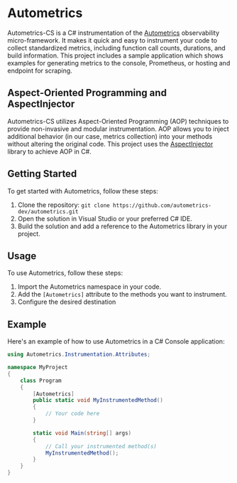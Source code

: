 # Autometrics

Autometrics-CS is a C# instrumentation of the [Autometrics](https://github.com/autometrics-dev) observability micro-framework. It makes it quick and easy to instrument your code to collect standardized metrics, including function call counts, durations, and build information. This project includes a sample application which shows examples for generating metrics to the console, Prometheus, or hosting and endpoint for scraping.

## Aspect-Oriented Programming and AspectInjector

Autometrics-CS utilizes Aspect-Oriented Programming (AOP) techniques to provide non-invasive and modular instrumentation. AOP allows you to inject additional behavior (in our case, metrics collection) into your methods without altering the original code. This project uses the [AspectInjector](https://github.com/pamidur/aspect-injector) library to achieve AOP in C#.

## Getting Started

To get started with Autometrics, follow these steps:

1. Clone the repository: `git clone https://github.com/autometrics-dev/autometrics.git`
2. Open the solution in Visual Studio or your preferred C# IDE.
3. Build the solution and add a reference to the Autometrics library in your project.

## Usage

To use Autometrics, follow these steps:

1. Import the Autometrics namespace in your code.
2. Add the `[Autometrics]` attribute to the methods you want to instrument.
3. Configure the desired destination

## Example

Here's an example of how to use Autometrics in a C# Console application:

```csharp
using Autometrics.Instrumentation.Attributes;

namespace MyProject
{
    class Program
    {
        [Autometrics]
        public static void MyInstrumentedMethod()
        {
            // Your code here
        }

        static void Main(string[] args)
        {
            // Call your instrumented method(s)
            MyInstrumentedMethod();
        }
    }
}
```
